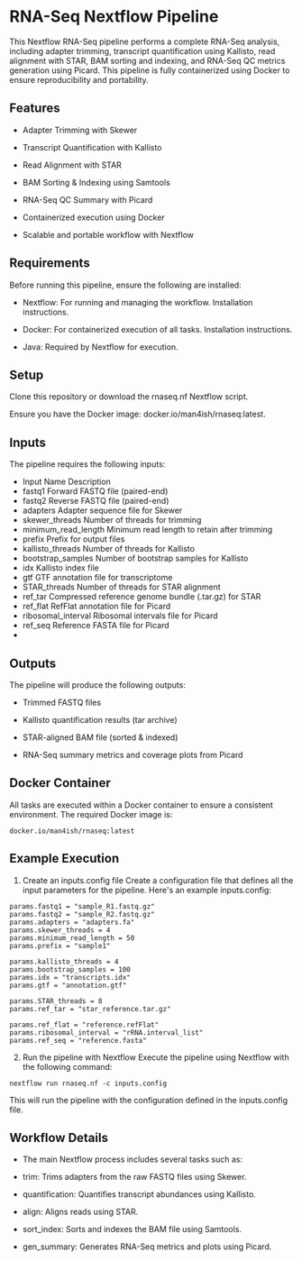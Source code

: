 # RNA-Seq Nextflow Pipeline
This Nextflow RNA-Seq pipeline performs a complete RNA-Seq analysis, including adapter trimming, transcript quantification using Kallisto, read alignment with STAR, BAM sorting and indexing, and RNA-Seq QC metrics generation using Picard. This pipeline is fully containerized using Docker to ensure reproducibility and portability.

## Features
- Adapter Trimming with Skewer

- Transcript Quantification with Kallisto

- Read Alignment with STAR

- BAM Sorting & Indexing using Samtools

- RNA-Seq QC Summary with Picard

- Containerized execution using Docker

- Scalable and portable workflow with Nextflow

## Requirements
Before running this pipeline, ensure the following are installed:

- Nextflow: For running and managing the workflow. Installation instructions.

- Docker: For containerized execution of all tasks. Installation instructions.

- Java: Required by Nextflow for execution.

## Setup
Clone this repository or download the rnaseq.nf Nextflow script.

Ensure you have the Docker image: docker.io/man4ish/rnaseq:latest.

## Inputs
The pipeline requires the following inputs:

- Input Name	Description
- fastq1	Forward FASTQ file (paired-end)
- fastq2	Reverse FASTQ file (paired-end)
- adapters	Adapter sequence file for Skewer
- skewer_threads	Number of threads for trimming
- minimum_read_length	Minimum read length to retain after trimming
- prefix	Prefix for output files
- kallisto_threads	Number of threads for Kallisto
- bootstrap_samples	Number of bootstrap samples for Kallisto
- idx	Kallisto index file
- gtf	GTF annotation file for transcriptome
- STAR_threads	Number of threads for STAR alignment
- ref_tar	Compressed reference genome bundle (.tar.gz) for STAR
- ref_flat	RefFlat annotation file for Picard
- ribosomal_interval	Ribosomal intervals file for Picard
- ref_seq	Reference FASTA file for Picard
- 
## Outputs
The pipeline will produce the following outputs:

- Trimmed FASTQ files

- Kallisto quantification results (tar archive)

- STAR-aligned BAM file (sorted & indexed)

- RNA-Seq summary metrics and coverage plots from Picard

## Docker Container
All tasks are executed within a Docker container to ensure a consistent environment. The required Docker image is:

```
docker.io/man4ish/rnaseq:latest
```

## Example Execution
1. Create an inputs.config file
Create a configuration file that defines all the input parameters for the pipeline. Here's an example inputs.config:

```
params.fastq1 = "sample_R1.fastq.gz"
params.fastq2 = "sample_R2.fastq.gz"
params.adapters = "adapters.fa"
params.skewer_threads = 4
params.minimum_read_length = 50
params.prefix = "sample1"

params.kallisto_threads = 4
params.bootstrap_samples = 100
params.idx = "transcripts.idx"
params.gtf = "annotation.gtf"

params.STAR_threads = 8
params.ref_tar = "star_reference.tar.gz"

params.ref_flat = "reference.refFlat"
params.ribosomal_interval = "rRNA.interval_list"
params.ref_seq = "reference.fasta"
```

2. Run the pipeline with Nextflow
Execute the pipeline using Nextflow with the following command:
```
nextflow run rnaseq.nf -c inputs.config
```

This will run the pipeline with the configuration defined in the inputs.config file.


## Workflow Details

- The main Nextflow process includes several tasks such as:

- trim: Trims adapters from the raw FASTQ files using Skewer.

- quantification: Quantifies transcript abundances using Kallisto.

- align: Aligns reads using STAR.

- sort_index: Sorts and indexes the BAM file using Samtools.

- gen_summary: Generates RNA-Seq metrics and plots using Picard.

